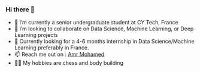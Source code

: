 ### Hi there 👋

<!--
**AmrMohamed226/AmrMohamed226** is a ✨ _special_ ✨ repository because its `README.md` (this file) appears on your GitHub profile.

Here are some ideas to get you started:
-->
- 🔭 I’m currently a senior undergraduate student at CY Tech, France
- 👯 I’m looking to collaborate on Data Science, Machine Learning, or Deep Learning projects
- 🤔 Currently looking for a 4-6 months internship in Data Science/Machine Learning preferably in France.
- 📫 Reach me out on
: [Amr Mohamed](https://www.linkedin.com/in/amr-mohamed-b6102a175/).
- :weight_lifting_man: My hobbies are chess and body building

